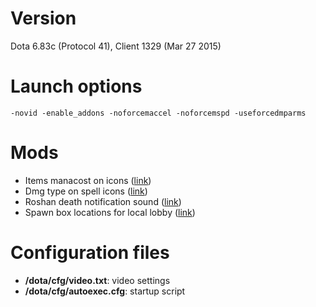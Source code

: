 # Version
Dota 6.83c (Protocol 41), Client 1329 (Mar 27 2015)

# Launch options
`-novid -enable_addons -noforcemaccel -noforcemspd -useforcedmparms`

# Mods
* Items manacost on icons ([link](http://www.reddit.com/r/DotA2/comments/22a57n/for_those_interested_ive_made_an_item_icon/))
* Dmg type on spell icons ([link](http://www.reddit.com/r/DotA2/comments/2hde62/682_the_spellicons_mod_is_now_up_to_date/))
* Roshan death notification sound ([link](http://www.reddit.com/r/DotA2/comments/2w7ptz/no_more_forgetting_the_roshan_respawn_timer/))
* Spawn box locations for local lobby ([link](https://github.com/Psimage/dota2-clarity))

# Configuration files
* **/dota/cfg/video.txt**: video settings
* **/dota/cfg/autoexec.cfg**: startup script